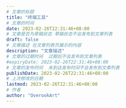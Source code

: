 ```yaml
---
# 文章的标题
title: "终端工具"
# 文章的时间
date: 2023-02-26T22:31:46+08:00
# 文章是否为草稿状态 草稿状态不会发布到文章列表
draft: false
# 文章描述 在文章列表页展示的内容
description: "文章描述"
# 文章的过期时间  过期后不会发布到文章列表
#expiryDate: 2023-02-26T22:31:46+08:00 
# 文章的发布时间  未到达发布时间不会发布到文章列表
publishDate: 2023-02-26T22:31:46+08:00
# 上次修改的日期
lastmod: 2023-02-26T22:31:46+08:00
# 作者
author: "OverookArt"
---
```


